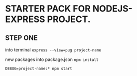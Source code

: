 # STARTER PACK FOR NODEJS-EXPRESS PROJECT.

## STEP ONE

into terminal
`express --view=pug project-name`

new packages into package.json
`npm install`

`DEBUG=project-name:* npm start`

